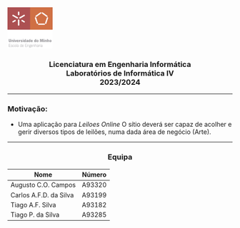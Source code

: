 <img src='uminho.png' width="20%"/>

<h3 align="center">Licenciatura em Engenharia Informática <br> Laboratórios de Informática IV <br> 2023/2024 </h3>

---

### Motivação:
- Uma aplicação para <i>Leiloes Online</i>
	O sítio deverá ser capaz de acolher e gerir diversos tipos de leilões, numa
dada área de negócio (Arte). 

---
<h3 align="center">Equipa</h3>

<div align="center">


|          Nome          | Número |
|------------------------|--------|
| Augusto C.O. Campos    | A93320 |
| Carlos A.F.D. da Silva | A93199 |
| Tiago A.F. Silva       | A93182 |
| Tiago P. da Silva      | A93285 |


</div>
